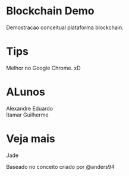 # Blockchain Demo
Demostracao conceitual plataforma blockchain.






# Tips 
Melhor no Google Chrome. xD

# ALunos 
Alexandre 
Eduardo  
Itamar 
Guilherme

# Veja mais 
Jade 

Baseado no conceito criado por @anders94